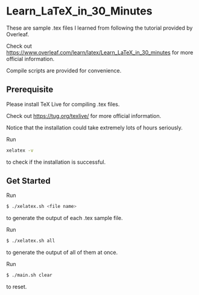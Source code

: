 # Learn_LaTeX_in_30_Minutes

These are sample .tex files I learned from following the tutorial provided by Overleaf.

Check out https://www.overleaf.com/learn/latex/Learn_LaTeX_in_30_minutes for more official information.

Compile scripts are provided for convenience.

## Prerequisite

Please install TeX Live for compiling .tex files.

Check out https://tug.org/texlive/ for more official information.

Notice that the installation could take extremely lots of hours seriously.

Run

```bash
xelatex -v
```

to check if the installation is successful.

## Get Started

Run

```bash
$ ./xelatex.sh <file name>
```

to generate the output of each .tex sample file.

Run

```bash
$ ./xelatex.sh all
```

to generate the output of all of them at once.

Run

```bash
$ ./main.sh clear
```

to reset.
